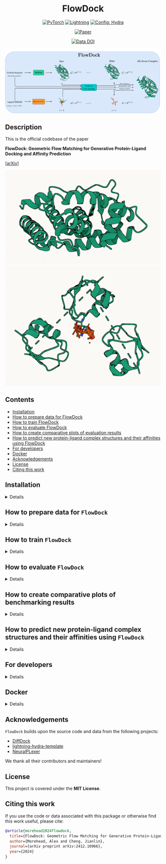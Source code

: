 <div align="center">

# FlowDock

<a href="https://pytorch.org/get-started/locally/"><img alt="PyTorch" src="https://img.shields.io/badge/PyTorch-ee4c2c?logo=pytorch&logoColor=white"></a>
<a href="https://pytorchlightning.ai/"><img alt="Lightning" src="https://img.shields.io/badge/-Lightning-792ee5?logo=pytorchlightning&logoColor=white"></a>
<a href="https://hydra.cc/"><img alt="Config: Hydra" src="https://img.shields.io/badge/Config-Hydra-89b8cd"></a>

<!-- <a href="https://github.com/ashleve/lightning-hydra-template"><img alt="Template" src="https://img.shields.io/badge/-Lightning--Hydra--Template-017F2F?style=flat&logo=github&labelColor=gray"></a><br> -->

[![Paper](http://img.shields.io/badge/paper-arxiv.2412.10966-B31B1B.svg)](https://arxiv.org/abs/2412.10966)

<!-- [![Conference](http://img.shields.io/badge/AnyConference-year-4b44ce.svg)](https://papers.nips.cc/paper/2020) -->

[![Data DOI](https://zenodo.org/badge/DOI/10.5281/zenodo.14660031.svg)](https://doi.org/10.5281/zenodo.14660031)

<img src="./img/FlowDock.png" width="600">

</div>

## Description

This is the official codebase of the paper

**FlowDock: Geometric Flow Matching for Generative Protein-Ligand Docking and Affinity Prediction**

\[[arXiv](https://arxiv.org/abs/2412.10966)\]

<div align="center">

![Animation of a flow model-predicted 3D protein-ligand complex structure visualized successively](img/6I67.gif)
![Animation of a flow model-predicted 3D protein-multi-ligand complex structure visualized successively](img/T1152.gif)

</div>

## Contents

- [Installation](#installation)
- [How to prepare data for FlowDock](#how-to-prepare-data-for-flowdock)
- [How to train FlowDock](#how-to-train-flowdock)
- [How to evaluate FlowDock](#how-to-evaluate-flowdock)
- [How to create comparative plots of evaluation results](#how-to-create-comparative-plots-of-evaluation-results)
- [How to predict new protein-ligand complex structures and their affinities using FlowDock](#how-to-predict-new-protein-ligand-complex-structures-using-flowdock)
- [For developers](#for-developers)
- [Docker](#docker)
- [Acknowledgements](#acknowledgements)
- [License](#license)
- [Citing this work](#citing-this-work)

## Installation

<details>

Install Mamba

```bash
wget "https://github.com/conda-forge/miniforge/releases/latest/download/Miniforge3-$(uname)-$(uname -m).sh"
bash Miniforge3-$(uname)-$(uname -m).sh  # accept all terms and install to the default location
rm Miniforge3-$(uname)-$(uname -m).sh  # (optionally) remove installer after using it
source ~/.bashrc  # alternatively, one can restart their shell session to achieve the same result
```

Install dependencies

```bash
# clone project
git clone https://github.com/BioinfoMachineLearning/FlowDock
cd FlowDock

# create conda environment
mamba env create -f environments/flowdock_environment.yaml
conda activate FlowDock  # NOTE: one still needs to use `conda` to (de)activate environments
pip3 install -e . # install local project as package
```

Download checkpoints

```bash
# pretrained NeuralPLexer weights
cd checkpoints/
wget https://zenodo.org/records/10373581/files/neuralplexermodels_downstream_datasets_predictions.zip
unzip neuralplexermodels_downstream_datasets_predictions.zip
rm neuralplexermodels_downstream_datasets_predictions.zip
cd ../
```

```bash
# pretrained FlowDock weights
wget https://zenodo.org/records/14660031/files/flowdock_checkpoints.tar.gz
tar -xzf flowdock_checkpoints.tar.gz
rm flowdock_checkpoints.tar.gz
```

Download preprocessed datasets

```bash
# cached input data for training/validation/testing
wget "https://mailmissouri-my.sharepoint.com/:u:/g/personal/acmwhb_umsystem_edu/ER1hctIBhDVFjM7YepOI6WcBXNBm4_e6EBjFEHAM1A3y5g?download=1"
tar -xzf flowdock_data_cache.tar.gz
rm flowdock_data_cache.tar.gz

# cached data for PDBBind, Binding MOAD, DockGen, and the PDB-based van der Mers (vdM) dataset
wget https://zenodo.org/records/14660031/files/flowdock_pdbbind_data.tar.gz
tar -xzf flowdock_pdbbind_data.tar.gz
rm flowdock_pdbbind_data.tar.gz

wget https://zenodo.org/records/14660031/files/flowdock_moad_data.tar.gz
tar -xzf flowdock_moad_data.tar.gz
rm flowdock_moad_data.tar.gz

wget https://zenodo.org/records/14660031/files/flowdock_dockgen_data.tar.gz
tar -xzf flowdock_dockgen_data.tar.gz
rm flowdock_dockgen_data.tar.gz

wget https://zenodo.org/records/14660031/files/flowdock_pdbsidechain_data.tar.gz
tar -xzf flowdock_pdbsidechain_data.tar.gz
rm flowdock_pdbsidechain_data.tar.gz
```

</details>

## How to prepare data for `FlowDock`

<details>

**NOTE:** The following steps (besides downloading PDBBind and Binding MOAD's PDB files) are only necessary if one wants to fully process each of the following datasets manually.
Otherwise, preprocessed versions of each dataset can be found on [Zenodo](https://zenodo.org/records/14660031).

Download data

```bash
# fetch preprocessed PDBBind and Binding MOAD (as well as the optional DockGen and vdM datasets)
cd data/

wget https://zenodo.org/record/6408497/files/PDBBind.zip
wget https://zenodo.org/records/10656052/files/BindingMOAD_2020_processed.tar
wget https://zenodo.org/records/10656052/files/DockGen.tar
wget https://files.ipd.uw.edu/pub/training_sets/pdb_2021aug02.tar.gz

unzip PDBBind.zip
tar -xf BindingMOAD_2020_processed.tar
tar -xf DockGen.tar
tar -xzf pdb_2021aug02.tar.gz

rm PDBBind.zip BindingMOAD_2020_processed.tar DockGen.tar pdb_2021aug02.tar.gz

mkdir pdbbind/ moad/ pdbsidechain/
mv PDBBind_processed/ pdbbind/
mv BindingMOAD_2020_processed/ moad/
mv pdb_2021aug02/ pdbsidechain/

cd ../
```

### Generating ESM2 embeddings for each protein (optional, cached input data available on SharePoint)

To generate the ESM2 embeddings for the protein inputs,
first create all the corresponding FASTA files for each protein sequence

```bash
python flowdock/data/components/esm_embedding_preparation.py --dataset pdbbind --data_dir data/pdbbind/PDBBind_processed/ --out_file data/pdbbind/pdbbind_sequences.fasta
python flowdock/data/components/esm_embedding_preparation.py --dataset moad --data_dir data/moad/BindingMOAD_2020_processed/pdb_protein/ --out_file data/moad/moad_sequences.fasta
python flowdock/data/components/esm_embedding_preparation.py --dataset dockgen --data_dir data/DockGen/processed_files/ --out_file data/DockGen/dockgen_sequences.fasta
python flowdock/data/components/esm_embedding_preparation.py --dataset pdbsidechain --data_dir data/pdbsidechain/pdb_2021aug02/pdb/ --out_file data/pdbsidechain/pdbsidechain_sequences.fasta
```

Then, generate all ESM2 embeddings in batch using the ESM repository's helper script

```bash
python flowdock/data/components/esm_embedding_extraction.py esm2_t33_650M_UR50D data/pdbbind/pdbbind_sequences.fasta data/pdbbind/embeddings_output --repr_layers 33 --include per_tok --truncation_seq_length 4096 --cuda_device_index 0
python flowdock/data/components/esm_embedding_extraction.py esm2_t33_650M_UR50D data/moad/moad_sequences.fasta data/moad/embeddings_output --repr_layers 33 --include per_tok --truncation_seq_length 4096 --cuda_device_index 0
python flowdock/data/components/esm_embedding_extraction.py esm2_t33_650M_UR50D data/DockGen/dockgen_sequences.fasta data/DockGen/embeddings_output --repr_layers 33 --include per_tok --truncation_seq_length 4096 --cuda_device_index 0
python flowdock/data/components/esm_embedding_extraction.py esm2_t33_650M_UR50D data/pdbsidechain/pdbsidechain_sequences.fasta data/pdbsidechain/embeddings_output --repr_layers 33 --include per_tok --truncation_seq_length 4096 --cuda_device_index 0
```

### Predicting apo protein structures using ESMFold (optional, cached data available on Zenodo)

To generate the apo version of each protein structure,
first create ESMFold-ready versions of the combined FASTA files
prepared above by the script `esm_embedding_preparation.py`
for the PDBBind, Binding MOAD, DockGen, and PDBSidechain datasets, respectively

```bash
python flowdock/data/components/esmfold_sequence_preparation.py dataset=pdbbind
python flowdock/data/components/esmfold_sequence_preparation.py dataset=moad
python flowdock/data/components/esmfold_sequence_preparation.py dataset=dockgen
python flowdock/data/components/esmfold_sequence_preparation.py dataset=pdbsidechain
```

Then, predict each apo protein structure using ESMFold's batch
inference script

```bash
# Note: Having a CUDA-enabled device available when running this script is highly recommended
python flowdock/data/components/esmfold_batch_structure_prediction.py -i data/pdbbind/pdbbind_esmfold_sequences.fasta -o data/pdbbind/pdbbind_esmfold_structures --cuda-device-index 0 --skip-existing
python flowdock/data/components/esmfold_batch_structure_prediction.py -i data/moad/moad_esmfold_sequences.fasta -o data/moad/moad_esmfold_structures --cuda-device-index 0 --skip-existing
python flowdock/data/components/esmfold_batch_structure_prediction.py -i data/DockGen/dockgen_esmfold_sequences.fasta -o data/DockGen/dockgen_esmfold_structures --cuda-device-index 0 --skip-existing
python flowdock/data/components/esmfold_batch_structure_prediction.py -i data/pdbsidechain/pdbsidechain_esmfold_sequences.fasta -o data/pdbsidechain/pdbsidechain_esmfold_structures --cuda-device-index 0 --skip-existing
```

Align each apo protein structure to its corresponding
holo protein structure counterpart in PDBBind, Binding MOAD, and PDBSidechain,
taking ligand conformations into account during each alignment

```bash
python flowdock/data/components/esmfold_apo_to_holo_alignment.py dataset=pdbbind num_workers=1
python flowdock/data/components/esmfold_apo_to_holo_alignment.py dataset=moad num_workers=1
python flowdock/data/components/esmfold_apo_to_holo_alignment.py dataset=dockgen num_workers=1
python flowdock/data/components/esmfold_apo_to_holo_alignment.py dataset=pdbsidechain num_workers=1
```

Lastly, assess the apo-to-holo alignments in terms of statistics and structural metrics
to enable runtime-dynamic dataset filtering using such information

```bash
python flowdock/data/components/esmfold_apo_to_holo_assessment.py dataset=pdbbind usalign_exec_path=$MY_USALIGN_EXEC_PATH
python flowdock/data/components/esmfold_apo_to_holo_assessment.py dataset=moad usalign_exec_path=$MY_USALIGN_EXEC_PATH
python flowdock/data/components/esmfold_apo_to_holo_assessment.py dataset=dockgen usalign_exec_path=$MY_USALIGN_EXEC_PATH
python flowdock/data/components/esmfold_apo_to_holo_assessment.py dataset=pdbsidechain usalign_exec_path=$MY_USALIGN_EXEC_PATH
```

</details>

## How to train `FlowDock`

<details>

Train model with default configuration

```bash
# train on CPU
python flowdock/train.py trainer=cpu

# train on GPU
python flowdock/train.py trainer=gpu
```

Train model with chosen experiment configuration from [configs/experiment/](configs/experiment/)

```bash
python flowdock/train.py experiment=experiment_name.yaml
```

For example, reproduce `FlowDock`'s default model training run

```bash
python flowdock/train.py experiment=flowdock_fm
```

**Note:** You can override any parameter from command line like this

```bash
python flowdock/train.py experiment=flowdock_fm trainer.max_epochs=20 data.batch_size=8
```

For example, override parameters to finetune `FlowDock`'s pretrained weights using a new dataset

```bash
python flowdock/train.py experiment=flowdock_fm data=my_new_datamodule ckpt_path=checkpoints/esmfold_prior_paper_weights.ckpt
```

</details>

## How to evaluate `FlowDock`

<details>

To reproduce `FlowDock`'s evaluation results for structure prediction, please refer to its documentation in version `0.6.0-FlowDock` of the [PoseBench](https://github.com/BioinfoMachineLearning/PoseBench/tree/0.6.0-FlowDock?tab=readme-ov-file#how-to-run-inference-with-flowdock) GitHub repository.

To reproduce `FlowDock`'s evaluation results for binding affinity prediction using the PDBBind dataset

```bash
python flowdock/eval.py data.test_datasets=[pdbbind] ckpt_path=checkpoints/esmfold_prior_paper_weights_EMA.ckpt trainer=gpu
... # re-run two more times to gather triplicate results
```

</details>

## How to create comparative plots of benchmarking results

<details>

Download baseline method predictions and results

```bash
# cached predictions and evaluation metrics for reproducing structure prediction paper results
wget https://zenodo.org/records/14660031/files/alphafold3_baseline_method_predictions.tar.gz
tar -xzf alphafold3_baseline_method_predictions.tar.gz
rm alphafold3_baseline_method_predictions.tar.gz

wget https://zenodo.org/records/14660031/files/chai_baseline_method_predictions.tar.gz
tar -xzf chai_baseline_method_predictions.tar.gz
rm chai_baseline_method_predictions.tar.gz

wget https://zenodo.org/records/14660031/files/diffdock_baseline_method_predictions.tar.gz
tar -xzf diffdock_baseline_method_predictions.tar.gz
rm diffdock_baseline_method_predictions.tar.gz

wget https://zenodo.org/records/14660031/files/dynamicbind_baseline_method_predictions.tar.gz
tar -xzf dynamicbind_baseline_method_predictions.tar.gz
rm dynamicbind_baseline_method_predictions.tar.gz

wget https://zenodo.org/records/14660031/files/flowdock_baseline_method_predictions.tar.gz
tar -xzf flowdock_baseline_method_predictions.tar.gz
rm flowdock_baseline_method_predictions.tar.gz

wget https://zenodo.org/records/14660031/files/flowdock_aft_baseline_method_predictions.tar.gz
tar -xzf flowdock_aft_baseline_method_predictions.tar.gz
rm flowdock_aft_baseline_method_predictions.tar.gz

wget https://zenodo.org/records/14660031/files/flowdock_esmfold_baseline_method_predictions.tar.gz
tar -xzf flowdock_esmfold_baseline_method_predictions.tar.gz
rm flowdock_esmfold_baseline_method_predictions.tar.gz

wget https://zenodo.org/records/14660031/files/flowdock_hp_baseline_method_predictions.tar.gz
tar -xzf flowdock_hp_baseline_method_predictions.tar.gz
rm flowdock_hp_baseline_method_predictions.tar.gz

wget https://zenodo.org/records/14660031/files/neuralplexer_baseline_method_predictions.tar.gz
tar -xzf neuralplexer_baseline_method_predictions.tar.gz
rm neuralplexer_baseline_method_predictions.tar.gz

wget https://zenodo.org/records/14660031/files/vina_p2rank_baseline_method_predictions.tar.gz
tar -xzf vina_p2rank_baseline_method_predictions.tar.gz
rm vina_p2rank_baseline_method_predictions.tar.gz

wget https://zenodo.org/records/14660031/files/rfaa_baseline_method_predictions.tar.gz
tar -xzf rfaa_baseline_method_predictions.tar.gz
rm rfaa_baseline_method_predictions.tar.gz
```

Reproduce paper result figures

```bash
jupyter notebook notebooks/posebusters_benchmark_structure_prediction_results_plotting.ipynb
jupyter notebook notebooks/dockgen_structure_prediction_results_plotting.ipynb
jupyter notebook notebooks/casp16_binding_affinity_prediction_results_plotting.ipynb
```

</details>

## How to predict new protein-ligand complex structures and their affinities using `FlowDock`

<details>

For example, generate new protein-ligand complexes for a pair of protein sequence and ligand SMILES strings such as those of the PDBBind 2020 test target `6i67`

```bash
python flowdock/sample.py ckpt_path=checkpoints/esmfold_prior_paper_weights_EMA.ckpt model.cfg.prior_type=esmfold sampling_task=batched_structure_sampling input_receptor='YNKIVHLLVAEPEKIYAMPDPTVPDSDIKALTTLCDLADRELVVIIGWAKHIPGFSTLSLADQMSLLQSAWMEILILGVVYRSLFEDELVYADDYIMDEDQSKLAGLLDLNNAILQLVKKYKSMKLEKEEFVTLKAIALANSDSMHIEDVEAVQKLQDVLHEALQDYEAGQHMEDPRRAGKMLMTLPLLRQTSTKAVQHFYNKLEGKVPMHKLFLEMLEAKV' input_ligand='"c1cc2c(cc1O)CCCC2"' input_template=data/pdbbind/pdbbind_holo_aligned_esmfold_structures/6i67_holo_aligned_esmfold_protein.pdb sample_id='6i67' out_path='./6i67_sampled_structures/' n_samples=5 chunk_size=5 num_steps=40 sampler=VDODE sampler_eta=1.0 start_time='1.0' use_template=true separate_pdb=true visualize_sample_trajectories=true auxiliary_estimation_only=false esmfold_chunk_size=null trainer=gpu
```

Or, for example, generate new protein-ligand complexes for pairs of protein sequences and (multi-)ligand SMILES strings (delimited via `|`) such as those of the CASP15 target `T1152`

```bash
python flowdock/sample.py ckpt_path=checkpoints/esmfold_prior_paper_weights_EMA.ckpt model.cfg.prior_type=esmfold sampling_task=batched_structure_sampling input_receptor='MYTVKPGDTMWKIAVKYQIGISEIIAANPQIKNPNLIYPGQKINIP|MYTVKPGDTMWKIAVKYQIGISEIIAANPQIKNPNLIYPGQKINIP|MYTVKPGDTMWKIAVKYQIGISEIIAANPQIKNPNLIYPGQKINIPN' input_ligand='"CC(=O)NC1C(O)OC(CO)C(OC2OC(CO)C(OC3OC(CO)C(O)C(O)C3NC(C)=O)C(O)C2NC(C)=O)C1O"' input_template=data/test_cases/predicted_structures/T1152.pdb sample_id='T1152' out_path='./T1152_sampled_structures/' n_samples=5 chunk_size=5 num_steps=40 sampler=VDODE sampler_eta=1.0 start_time='1.0' use_template=true separate_pdb=true visualize_sample_trajectories=true auxiliary_estimation_only=false esmfold_chunk_size=null trainer=gpu
```

If you do not already have a template protein structure available for your target of interest, set `input_template=null` to instead have the sampling script predict the ESMFold structure of your provided `input_protein` sequence before running the sampling pipeline. For more information regarding the input arguments available for sampling, please refer to the config at `configs/sample.yaml`.

</details>

## For developers

<details>

Set up `pre-commit` (one time only) for automatic code linting and formatting upon each `git commit`

```bash
pre-commit install
```

Manually reformat all files in the project, as desired

```bash
pre-commit run -a
```

Update dependencies in a `*_environment.yml` file

```bash
mamba env export > env.yaml # e.g., run this after installing new dependencies locally
diff environments/flowdock_environment.yaml env.yaml # note the differences and copy accepted changes back into e.g., `environments/flowdock_environment.yaml`
rm env.yaml # clean up temporary environment file
```

</details>

## Docker

<details>

Build the Docker image

```bash
docker build --platform linux/amd64 -t flowdock .
```

Run the Docker container

```bash
docker run --gpus all --rm --name flowdock -it flowdock /bin/bash
```

</details>


## Acknowledgements

`FlowDock` builds upon the source code and data from the following projects:

- [DiffDock](https://github.com/gcorso/DiffDock)
- [lightning-hydra-template](https://github.com/ashleve/lightning-hydra-template)
- [NeuralPLexer](https://github.com/zrqiao/NeuralPLexer)

We thank all their contributors and maintainers!

## License

This project is covered under the **MIT License**.

## Citing this work

If you use the code or data associated with this package or otherwise find this work useful, please cite:

```bibtex
@article{morehead2024flowdock,
  title={FlowDock: Geometric Flow Matching for Generative Protein-Ligand Docking and Affinity Prediction},
  author={Morehead, Alex and Cheng, Jianlin},
  journal={arXiv preprint arXiv:2412.10966},
  year={2024}
}
```

